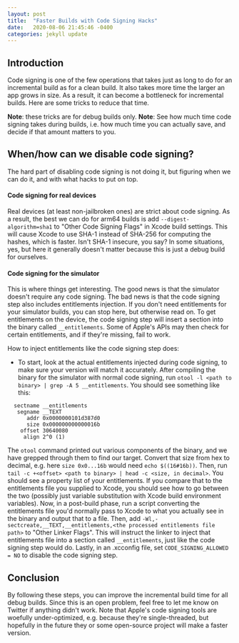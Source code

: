 ```yaml
---
layout: post
title:  "Faster Builds with Code Signing Hacks"
date:   2020-08-06 21:45:46 -0400
categories: jekyll update
---
```


## Introduction

Code signing is one of the few operations that takes just as long to do for an incremental build as for a clean build. It also takes more time the larger an app grows in size. As a result, it can become a bottleneck for incremental builds. Here are some tricks to reduce that time.

__Note__: these tricks are for debug builds only.
__Note__: See how much time code signing takes during builds, i.e. how much time you can actually save, and decide if that amount matters to you.

## When/how can we disable code signing?

The hard part of disabling code signing is not doing it, but figuring when we can do it, and with what hacks to put on top. 

#### Code signing for real devices

Real devices (at least non-jailbroken ones) are strict about code signing. As a result, the best we can do for arm64 builds is add `--digest-algorithm=sha1` to "Other Code Signing Flags" in Xcode build settings. This will cause Xcode to use SHA-1 instead of SHA-256 for computing the hashes, which is faster. Isn't SHA-1 insecure, you say? In some situations, yes, but here it generally doesn't matter because this is just a debug build for ourselves.

#### Code signing for the simulator

This is where things get interesting. The good news is that the simulator doesn't require any code signing. The bad news is that the code signing step also includes entitlements injection. If you don't need entitlements for your simulator builds, you can stop here, but otherwise read on. To get entitlements on the device, the code signing step will insert a section into the binary called `__entitlements`. Some of Apple's APIs may then check for certain entitlements, and if they're missing, fail to work.

How to inject entitlements like the code signing step does:

- To start, look at the actual entitlements injected during code signing, to make sure your version will match it accurately. After compiling the binary for the simulator with normal code signing, run `otool -l <path to binary> | grep -A 5 __entitlements`. You should see something like this:
```
  sectname __entitlements
   segname __TEXT
      addr 0x0000000101d387d0
      size 0x000000000000016b
    offset 30640080
     align 2^0 (1)
```

The `otool` command printed out various components of the binary, and we have grepped through them to find our target. Convert that size from hex to decimal, e.g. here `size 0x0...16b` would need `echo $((16#16b))`. Then, run `tail -c +<offset> <path to binary> | head -c <size, in decimal>`. You should see a property list of your entitlements. If you compare that to the entitlements file you supplied to Xcode, you should see how to go between the two (possibly just variable substitution with Xcode build environment variables). Now, in a post-build phase, run a script converting the entitlements file you'd normally pass to Xcode to what you actually see in the binary and output that to a file. Then, add `-Wl,-sectcreate,__TEXT,__entitlements,<the processed entitlements file path>` to "Other Linker Flags". This will instruct the linker to inject that entitlements file into a section called `__entitlements`, just like the code signing step would do. Lastly, in an .xcconfig file, set `CODE_SIGNING_ALLOWED = NO` to disable the code signing step.

## Conclusion

By following these steps, you can improve the incremental build time for all debug builds. Since this is an open problem, feel free to let me know on Twitter if anything didn't work. Note that Apple's code signing tools are woefully under-optimized, e.g. because they're single-threaded, but hopefully in the future they or some open-source project will make a faster version.

